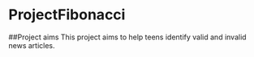 # ProjectFibonacci

##Project aims
This project aims to help teens identify valid and invalid news articles.

